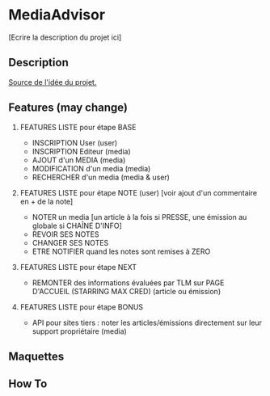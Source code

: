 # MediaAdvisor
[Ecrire la description du projet ici]

## Description


[Source de l'idée du projet.](https://twitter.com/elonmusk/status/999374720368689153?lang=en)

## Features (may change)

1. FEATURES LISTE pour étape BASE
	- INSCRIPTION User (user)
	- INSCRIPTION Editeur (media)
	- AJOUT d'un MEDIA (media)
	- MODIFICATION d'un media (media)
	- RECHERCHER d'un media (media & user)

2. FEATURES LISTE pour étape NOTE (user) [voir ajout d'un commentaire en + de la note]
	- NOTER un media [un article à la fois si PRESSE, une émission au globale si CHAÎNE D'INFO]
	- REVOIR SES NOTES
	- CHANGER SES NOTES
	- ETRE NOTIFIER quand les notes sont remises à ZERO

3. FEATURES LISTE pour étape NEXT
	- REMONTER des informations évaluées par TLM sur PAGE D'ACCUEIL (STARRING MAX CRED) (article ou émission)

4. FEATURES LISTE pour étape BONUS
	- API pour sites tiers : noter les articles/émissions directement sur leur support propriétaire (media)

## Maquettes

## How To


